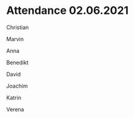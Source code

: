 # Attendance 02.06.2021

Christian   

Marvin          

Anna      

Benedikt      

David  

Joachim

Katrin 

Verena

